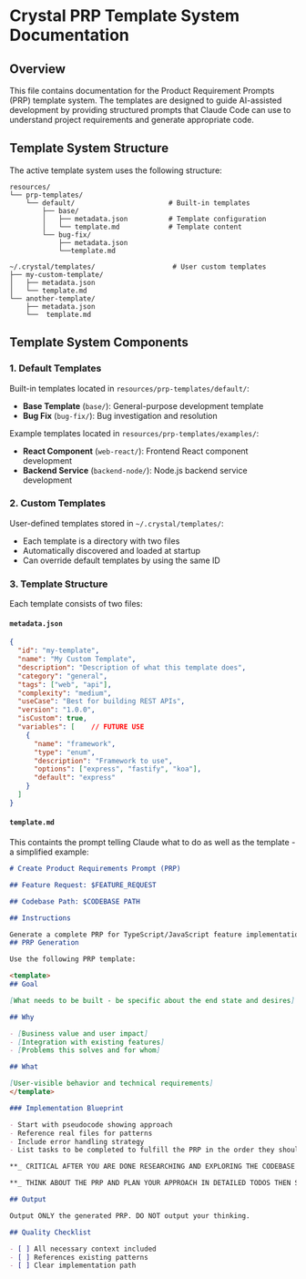 # Crystal PRP Template System Documentation

## Overview

This file contains documentation for the Product Requirement Prompts (PRP) template system. The templates are designed to guide AI-assisted development by providing structured prompts that Claude Code can use to understand project requirements and generate appropriate code.

## Template System Structure

The active template system uses the following structure:

```
resources/
└── prp-templates/
    └── default/                       # Built-in templates
        ├── base/
        │   ├── metadata.json          # Template configuration
        │   └── template.md            # Template content
        └── bug-fix/
            ├── metadata.json
            └──template.md

~/.crystal/templates/                   # User custom templates
├── my-custom-template/
│   ├── metadata.json
│   └── template.md
└── another-template/
    ├── metadata.json
    └──  template.md
```

## Template System Components

### 1. Default Templates

Built-in templates located in `resources/prp-templates/default/`:

- **Base Template** (`base/`): General-purpose development template
- **Bug Fix** (`bug-fix/`): Bug investigation and resolution

Example templates located in `resources/prp-templates/examples/`:

- **React Component** (`web-react/`): Frontend React component development
- **Backend Service** (`backend-node/`): Node.js backend service development

### 2. Custom Templates

User-defined templates stored in `~/.crystal/templates/`:

- Each template is a directory with two files
- Automatically discovered and loaded at startup
- Can override default templates by using the same ID

### 3. Template Structure

Each template consists of two files:

#### `metadata.json`
```json
{
  "id": "my-template",
  "name": "My Custom Template",
  "description": "Description of what this template does",
  "category": "general",
  "tags": ["web", "api"],
  "complexity": "medium",
  "useCase": "Best for building REST APIs",
  "version": "1.0.0",
  "isCustom": true,
  "variables": [    // FUTURE USE
    {
      "name": "framework",
      "type": "enum",
      "description": "Framework to use",
      "options": ["express", "fastify", "koa"],
      "default": "express"
    }
  ]
}
```

#### `template.md`
This containts the prompt telling Claude what to do as well as the template - a simplified example:
```markdown
# Create Product Requirements Prompt (PRP)    

## Feature Request: $FEATURE_REQUEST

## Codebase Path: $CODEBASE PATH 

## Instructions

Generate a complete PRP for TypeScript/JavaScript feature implementation with deep and thorough research. Ensure rich context is passed to the AI through the PRP to enable one pass implementation success through self-validation and iterative refinement.
## PRP Generation

Use the following PRP template:

<template>
## Goal

[What needs to be built - be specific about the end state and desires]

## Why

- [Business value and user impact]
- [Integration with existing features]
- [Problems this solves and for whom]

## What

[User-visible behavior and technical requirements]
</template>

### Implementation Blueprint

- Start with pseudocode showing approach
- Reference real files for patterns
- Include error handling strategy
- List tasks to be completed to fulfill the PRP in the order they should be completed, use the pattern in the PRP with information dense keywords

**_ CRITICAL AFTER YOU ARE DONE RESEARCHING AND EXPLORING THE CODEBASE BEFORE YOU START WRITING THE PRP _**

**_ THINK ABOUT THE PRP AND PLAN YOUR APPROACH IN DETAILED TODOS THEN START WRITING THE PRP _**

## Output

Output ONLY the generated PRP. DO NOT output your thinking.

## Quality Checklist

- [ ] All necessary context included
- [ ] References existing patterns
- [ ] Clear implementation path
```